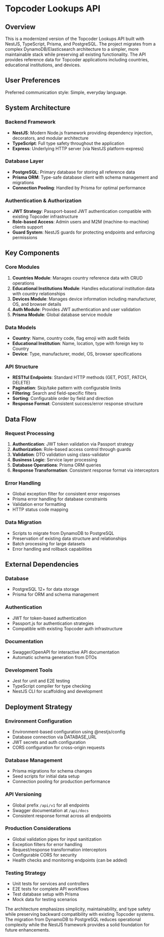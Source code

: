# Topcoder Lookups API

## Overview

This is a modernized version of the Topcoder Lookups API built with NestJS, TypeScript, Prisma, and PostgreSQL. The project migrates from a complex DynamoDB/Elasticsearch architecture to a simpler, more maintainable stack while preserving all existing functionality. The API provides reference data for Topcoder applications including countries, educational institutions, and devices.

## User Preferences

Preferred communication style: Simple, everyday language.

## System Architecture

### Backend Framework
- **NestJS**: Modern Node.js framework providing dependency injection, decorators, and modular architecture
- **TypeScript**: Full type safety throughout the application
- **Express**: Underlying HTTP server (via NestJS platform-express)

### Database Layer
- **PostgreSQL**: Primary database for storing all reference data
- **Prisma ORM**: Type-safe database client with schema management and migrations
- **Connection Pooling**: Handled by Prisma for optimal performance

### Authentication & Authorization
- **JWT Strategy**: Passport-based JWT authentication compatible with existing Topcoder infrastructure
- **Role-based Access**: Admin users and M2M (machine-to-machine) clients support
- **Guard System**: NestJS guards for protecting endpoints and enforcing permissions

## Key Components

### Core Modules
1. **Countries Module**: Manages country reference data with CRUD operations
2. **Educational Institutions Module**: Handles educational institution data with country relationships
3. **Devices Module**: Manages device information including manufacturer, OS, and browser details
4. **Auth Module**: Provides JWT authentication and user validation
5. **Prisma Module**: Global database service module

### Data Models
- **Country**: Name, country code, flag emoji with audit fields
- **Educational Institution**: Name, location, type with foreign key to Country
- **Device**: Type, manufacturer, model, OS, browser specifications

### API Structure
- **RESTful Endpoints**: Standard HTTP methods (GET, POST, PATCH, DELETE)
- **Pagination**: Skip/take pattern with configurable limits
- **Filtering**: Search and field-specific filters
- **Sorting**: Configurable order by field and direction
- **Response Format**: Consistent success/error response structure

## Data Flow

### Request Processing
1. **Authentication**: JWT token validation via Passport strategy
2. **Authorization**: Role-based access control through guards
3. **Validation**: DTO validation using class-validator
4. **Business Logic**: Service layer processing
5. **Database Operations**: Prisma ORM queries
6. **Response Transformation**: Consistent response format via interceptors

### Error Handling
- Global exception filter for consistent error responses
- Prisma error handling for database constraints
- Validation error formatting
- HTTP status code mapping

### Data Migration
- Scripts to migrate from DynamoDB to PostgreSQL
- Preservation of existing data structure and relationships
- Batch processing for large datasets
- Error handling and rollback capabilities

## External Dependencies

### Database
- PostgreSQL 12+ for data storage
- Prisma for ORM and schema management

### Authentication
- JWT for token-based authentication
- Passport.js for authentication strategies
- Compatible with existing Topcoder auth infrastructure

### Documentation
- Swagger/OpenAPI for interactive API documentation
- Automatic schema generation from DTOs

### Development Tools
- Jest for unit and E2E testing
- TypeScript compiler for type checking
- NestJS CLI for scaffolding and development

## Deployment Strategy

### Environment Configuration
- Environment-based configuration using @nestjs/config
- Database connection via DATABASE_URL
- JWT secrets and auth configuration
- CORS configuration for cross-origin requests

### Database Management
- Prisma migrations for schema changes
- Seed scripts for initial data setup
- Connection pooling for production performance

### API Versioning
- Global prefix `/api/v1` for all endpoints
- Swagger documentation at `/api/docs`
- Consistent response format across all endpoints

### Production Considerations
- Global validation pipes for input sanitization
- Exception filters for error handling
- Request/response transformation interceptors
- Configurable CORS for security
- Health checks and monitoring endpoints (can be added)

### Testing Strategy
- Unit tests for services and controllers
- E2E tests for complete API workflows
- Test database setup with Prisma
- Mock data for testing scenarios

The architecture emphasizes simplicity, maintainability, and type safety while preserving backward compatibility with existing Topcoder systems. The migration from DynamoDB to PostgreSQL reduces operational complexity while the NestJS framework provides a solid foundation for future enhancements.